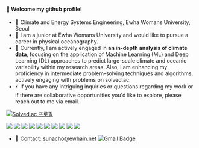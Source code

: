 ####  :wave: Welcome my github profile!

 - 🔭 Climate and Energy Systems Engineering, Ewha Womans University, Seoul
 - 💬 I am a junior at Ewha Womans University and would like to pursue a career in physical oceanography.
 - 🌱 Currently, I am actively engaged in **an in-depth analysis of climate data**, focusing on the application of Machine Learning (ML) and Deep Learning (DL) approaches to predict large-scale climate and oceanic variability within my research areas. Also, I am enhancing my proficiency in intermediate problem-solving techniques and algorithms, actively engaging with problems on solved.ac.
 - ⚡ If you have any intriguing inquiries or questions regarding my work or if there are collaborative opportunities you'd like to explore, please reach out to me via email.

 [![Solved.ac
 프로필](http://mazassumnida.wtf/api/generate_badge?boj=rougefleur)](https://solved.ac/rougefleur)

<div>
<img src="https://img.shields.io/badge/python-3776AB?style=flat-square&logo=python&logoColor=white"> 
<img src="https://img.shields.io/badge/Pytorch-EE4C2C?style=flat-square&logo=Pytorch&logoColor=white">
<img src="https://img.shields.io/badge/Tensorflow-FF6F00?style=flat-square&logo=Tensorflow&logoColor=white">
 <img src="https://img.shields.io/badge/Keras-D00000?style=flat-square&logo=Keras&logoColor=white">
<img src="https://img.shields.io/badge/C++-00599C?style=flat-square&logo=cplusplus&logoColor=white">
<img src="https://img.shields.io/badge/html5-E34F26?style=flat-square&logo=html5&logoColor=white"> 
<img src="https://img.shields.io/badge/css-1572B6?style=flat-square&logo=css3&logoColor=white"> 
<img src="https://img.shields.io/badge/javascript-F7DF1E?style=flat-square&logo=javascript&logoColor=black">
<img src="https://img.shields.io/badge/Visual Studio Code-007ACC?style=flat-square&logo=visualstudiocode&logoColor=white">
 <img src="https://img.shields.io/badge/Anaconda-44A833?style=flat-square&logo=anaconda&logoColor=white">
</div>

- 💌 Contact: sunacho@ewhain.net [![Gmail Badge](https://img.shields.io/badge/Gmail-d14836?style=flat-square&logo=Gmail&logoColor=white&link=mailto:sunacho@ewhain.net)](mailto:sunacho@ewhain.net)
<!--
**SunaCho/SunaCho** is a ✨ _special_ ✨ repository because its `README.md` (this file) appears on your GitHub profile.

Here are some ideas to get you started:

- 🔭 I’m currently working on ...
- 🌱 I’m currently learning ...
- 👯 I’m looking to collaborate on ...
- 🤔 I’m looking for help with ...
- 💬 Ask me about ...
- 📫 How to reach me: ...
- 😄 Pronouns: ...
- ⚡ Fun fact: ...
-->
